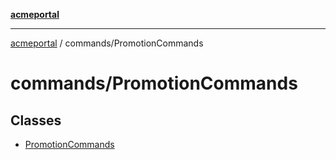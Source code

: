 [**acmeportal**](../../README.md)

***

[acmeportal](../../README.md) / commands/PromotionCommands

# commands/PromotionCommands

## Classes

- [PromotionCommands](classes/PromotionCommands.md)
